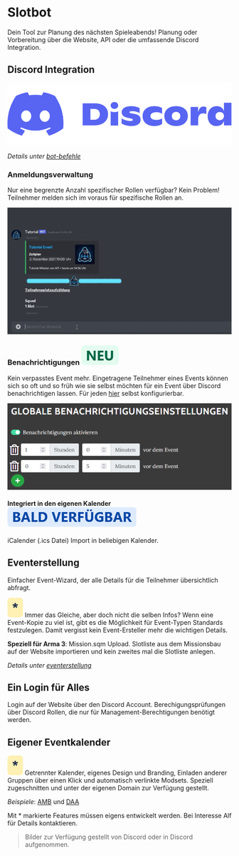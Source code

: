 # Slotbot

Dein Tool zur Planung des nächsten Spieleabends! Planung oder Vorbereitung über die Website, API oder die umfassende Discord Integration.

## Discord Integration

![](../.gitbook/assets/Discord-Logo+Wordmark-Color.png)

_Details unter _[bot-befehle](bot-befehle/ "mention")__

### Anmeldungsverwaltung

Nur eine begrenzte Anzahl spezifischer Rollen verfügbar? Kein Problem! Teilnehmer melden sich im voraus für spezifische Rollen an.

![](../.gitbook/assets/Slotbot-Slot.gif)

### Benachrichtigungen ![](../.gitbook/assets/Badge-New.png)

Kein verpasstes Event mehr. Eingetragene Teilnehmer eines Events können sich so oft und so früh wie sie selbst möchten für ein Event über Discord benachrichtigen lassen. Für jeden [hier](https://armamachtbock.de/profile/me) selbst konfigurierbar.

![](../.gitbook/assets/Slotbot-Notifications.png)



#### Integriert in den eigenen Kalender ![](../.gitbook/assets/Badge-ComingSoon.png)

iCalender (.ics Datei) Import in beliebigen Kalender.

## Eventerstellung

Einfacher Event-Wizard, der alle Details für die Teilnehmer übersichtlich abfragt.

![](../.gitbook/assets/Badge-Star.png) Immer das Gleiche, aber doch nicht die selben Infos? Wenn eine Event-Kopie zu viel ist, gibt es die Möglichkeit für Event-Typen Standards festzulegen. Damit vergisst kein Event-Ersteller mehr die wichtigen Details.

**Speziell für Arma 3**: Mission.sqm Upload. Slotliste aus dem Missionsbau auf der Website importieren und kein zweites mal die Slotliste anlegen.

_Details unter _[eventerstellung](eventerstellung/ "mention")__

## Ein Login für Alles

Login auf der Website über den Discord Account. Berechigungsprüfungen über Discord Rollen, die nur für Management-Berechtigungen benötigt werden.

## Eigener Eventkalender

![](../.gitbook/assets/Badge-Star.png) Getrennter Kalender, eigenes Design und Branding, Einladen anderer Gruppen über einen Klick und automatisch verlinkte Modsets. Speziell zugeschnitten und unter der eigenen Domain zur Verfügung gestellt.

_Beispiele_: [AMB](https://armamachtbock.de/events) und [DAA](https://events.deutsche-arma-allianz.de/events)



Mit \* markierte Features müssen eigens entwickelt werden. Bei Interesse Alf für Details kontaktieren.

> Bilder zur Verfügung gestellt von Discord oder in Discord aufgenommen.
